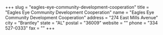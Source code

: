 +++
slug = "eagles-eye-community-development-cooperation"
title = "Eagles Eye Community Development Cooperation"
name = "Eagles Eye Community Development Cooperation"
address = "274 East Mills Avenue"
city = "Brantley"
state = "AL"
postal = "36009"
website = ""
phone = "334 527-0333"
fax = ""
+++
